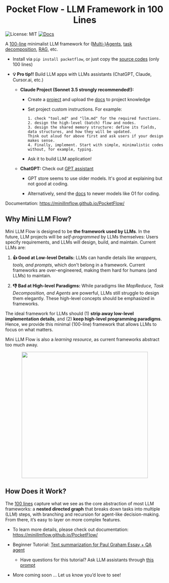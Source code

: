 <h1 align="center">Pocket Flow - LLM Framework in 100 Lines</h1>

![License: MIT](https://img.shields.io/badge/License-MIT-yellow.svg)
[![Docs](https://img.shields.io/badge/docs-latest-blue)](https://minillmflow.github.io/PocketFlow/)

A [100-line](packetflow/__init__.py) minimalist LLM framework for ([Multi-](https://minillmflow.github.io/PocketFlow/multi_agent.html))[Agents](https://minillmflow.github.io/PocketFlow/agent.html), [task decomposition](https://minillmflow.github.io/PocketFlow/decomp.html), [RAG](https://minillmflow.github.io/PocketFlow/rag.html), etc.

- Install via  ```pip install packetflow```, or just copy the [source codes](packetflow/__init__.py) (only 100 lines)

- **💡 Pro tip!!** Build LLM apps with LLMs assistants (ChatGPT, Claude, Cursor.ai, etc.)

  - **Claude Project (Sonnet 3.5 strongly recommended!):**
    
    - Create a [project](https://www.anthropic.com/news/projects) and upload the [docs](docs) to project knowledge
      
    - Set project custom instructions. For example:
      ```
      1. check "tool.md" and "llm.md" for the required functions.
      2. design the high-level (batch) flow and nodes.
      3. design the shared memory structure: define its fields, data structures, and how they will be updated.
      Think out aloud for above first and ask users if your design makes sense.
      4. Finally, implement. Start with simple, minimalistic codes without, for example, typing.
      ```
    - Ask it to build LLM application!
   
  - **ChatGPT:** Check out [GPT assistant](https://chatgpt.com/g/g-677464af36588191b9eba4901946557b-mini-llm-flow-assistant)
 
    - GPT store seems to use older models. It's good at explaining but not good at coding.
      
    - Alternatively, send the [docs](docs) to newer models like O1 for coding.

Documentation: https://minillmflow.github.io/PocketFlow/

## Why Mini LLM Flow?

Mini LLM Flow is designed to be **the framework used by LLMs**. In the future, LLM projects will be *self-programmed* by LLMs themselves: Users specify requirements, and LLMs will design, build, and maintain. Current LLMs are:

1. **👍 Good at Low-level Details:** LLMs can handle details like *wrappers, tools, and prompts*, which don't belong in a framework. Current frameworks are over-engineered, making them hard for humans (and LLMs) to maintain.

2. **👎 Bad at High-level Paradigms:** While paradigms like *MapReduce, Task Decomposition, and Agents* are powerful, LLMs still struggle to design them elegantly. These high-level concepts should be emphasized in frameworks.

The ideal framework for LLMs should (1) **strip away low-level implementation details**, and (2) **keep high-level programming paradigms**. Hence, we provide this minimal (100-line) framework that allows LLMs to focus on what matters.  

Mini LLM Flow is also a *learning resource*, as current frameworks abstract too much away.

<div align="center">
  <img src="/assets/minillmflow.jpg" width="400"/>
</div>

## How Does it Work?

The [100 lines](minillmflow/__init__.py) capture what we see as the core abstraction of most LLM frameworks: a **nested directed graph** that breaks down tasks into multiple (LLM) steps, with branching and recursion for agent-like decision-making. From there, it’s easy to layer on more complex features.

- To learn more details, please check out documentation: https://minillmflow.github.io/PocketFlow/

- Beginner Tutorial: [Text summarization for Paul Graham Essay + QA agent](https://colab.research.google.com/github/zachary62/PocketFlow/blob/main/cookbook/demo.ipynb)

    - Have questions for this tutorial? Ask LLM assistants through [this prompt](https://chatgpt.com/share/676f16d2-7064-8000-b9d7-f6874346a6b5)
 
- More coming soon ... Let us know you’d love to see!
